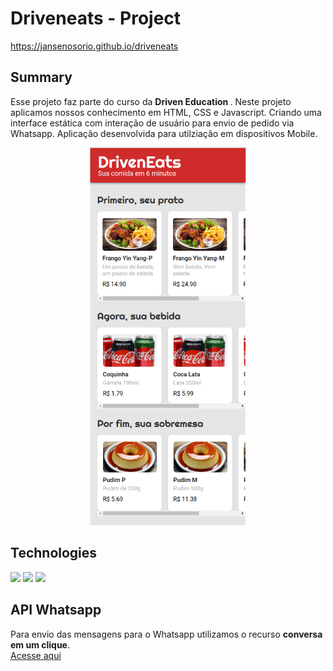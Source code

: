 # Driveneats - Project
https://jansenosorio.github.io/driveneats

## Summary

Esse projeto faz parte do curso da <strong>Driven Education </strong>. Neste projeto aplicamos nossos conhecimento em HTML, CSS e Javascript. Criando uma interface estática com interação de usuário para envio de pedido via Whatsapp. Aplicação desenvolvida para utilziação em dispositivos Mobile.

<p align="center">
  <img width="250px" src="img/DrivenEducation.png" />
</p>

## Technologies 

<img src="https://camo.githubusercontent.com/c8d13e1c596a6726b1da8475a9299fac133f95ef009083b48be01f975a44987e/68747470733a2f2f696d672e736869656c64732e696f2f62616467652f2d48544d4c2d3035313232413f7374796c653d666c6174266c6f676f3d48544d4c35" />
<img src= "https://camo.githubusercontent.com/d738d76484d50c8345c2d01e39364b707285bc7936140858e7909dfe6424efb2/68747470733a2f2f696d672e736869656c64732e696f2f62616467652f2d4353532d3035313232413f7374796c653d666c6174266c6f676f3d43535333266c6f676f436f6c6f723d313537324236" />
<img src="https://camo.githubusercontent.com/6e8ce928be6e5866e27140eb0bb25479b52137d75ee0196e7b67c91038a9abc3/68747470733a2f2f696d672e736869656c64732e696f2f62616467652f2d4a6176615363726970742d3035313232413f7374796c653d666c6174266c6f676f3d6a617661736372697074" />

## API Whatsapp

Para envio das mensagens para o Whatsapp utilizamos o recurso <strong>conversa em um clique</strong>. <br>
<a href="https://faq.whatsapp.com/452366545421244/?locale=pt_BR">Acesse aqui</a>
